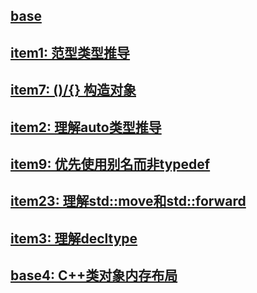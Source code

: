 ## [base](./base/README.md)

## [item1: 范型类型推导](./item1/README.md)

## [item7: ()/{} 构造对象](./item7/README.md)

## [item2: 理解auto类型推导](./item2/README.md)

## [item9: 优先使用别名而非typedef](./item9/README.md)

## [item23: 理解std::move和std::forward](./item23/README.md)

## [item3: 理解decltype](./item3/README.md)

## [base4: C++类对象内存布局](./item4/README.md)
